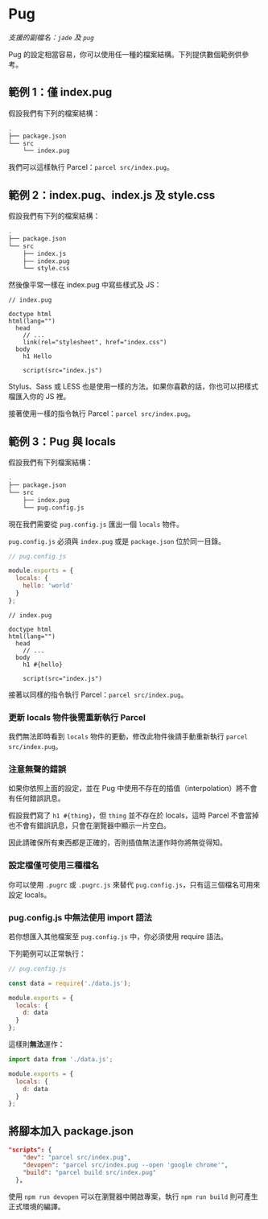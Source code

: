 # Pug

_支援的副檔名：`jade` 及 `pug`_

Pug 的設定相當容易，你可以使用任一種的檔案結構。下列提供數個範例供參考。

## 範例 1：僅 index.pug

假設我們有下列的檔案結構：

```bash
.
├── package.json
└── src
    └── index.pug
```

我們可以這樣執行 Parcel：`parcel src/index.pug`。

## 範例 2：index.pug、index.js 及 style.css

假設我們有下列的檔案結構：

```bash
.
├── package.json
└── src
    ├── index.js
    ├── index.pug
    └── style.css
```

然後像平常一樣在 index.pug 中寫些樣式及 JS：

```pug
// index.pug

doctype html
html(lang="")
  head
    // ...
    link(rel="stylesheet", href="index.css")
  body
    h1 Hello

    script(src="index.js")
```

Stylus、Sass 或 LESS 也是使用一樣的方法。如果你喜歡的話，你也可以把樣式檔匯入你的 JS 裡。

接著使用一樣的指令執行 Parcel：`parcel src/index.pug`。

## 範例 3：Pug 與 locals

假設我們有下列檔案結構：

```bash
.
├── package.json
└── src
    ├── index.pug
    └── pug.config.js
```

現在我們需要從 `pug.config.js` 匯出一個 `locals` 物件。

`pug.config.js` 必須與 `index.pug` 或是 `package.json` 位於同一目錄。

```js
// pug.config.js

module.exports = {
  locals: {
    hello: 'world'
  }
};
```

```pug
// index.pug

doctype html
html(lang="")
  head
    // ...
  body
    h1 #{hello}

    script(src="index.js")
```

接著以同樣的指令執行 Parcel：`parcel src/index.pug`。

### 更新 locals 物件後需重新執行 Parcel

我們無法即時看到 `locals` 物件的更動，修改此物件後請手動重新執行 `parcel src/index.pug`。

### 注意無聲的錯誤

如果你依照上面的設定，並在 Pug 中使用不存在的插值（interpolation）將不會有任何錯誤訊息。

假設我們寫了 `h1 #{thing}`，但 `thing` 並不存在於 locals，這時 Parcel 不會當掉也不會有錯誤訊息，只會在瀏覽器中顯示一片空白。

因此請確保所有東西都是正確的，否則插值無法運作時你將無從得知。

### 設定檔僅可使用三種檔名

你可以使用 `.pugrc` 或 `.pugrc.js` 來替代 `pug.config.js`，只有這三個檔名可用來設定 locals。

### pug.config.js 中無法使用 import 語法

若你想匯入其他檔案至 `pug.config.js` 中，你必須使用 require 語法。

下列範例可以正常執行：

```js
// pug.config.js

const data = require('./data.js');

module.exports = {
  locals: {
    d: data
  }
};
```

這樣則**無法**運作：

```js
import data from './data.js';

module.exports = {
  locals: {
    d: data
  }
};
```

## 將腳本加入 package.json

```json
"scripts": {
    "dev": "parcel src/index.pug",
    "devopen": "parcel src/index.pug --open 'google chrome'",
    "build": "parcel build src/index.pug"
  },
```

使用 `npm run devopen` 可以在瀏覽器中開啟專案，執行 `npm run build` 則可產生正式環境的編譯。
